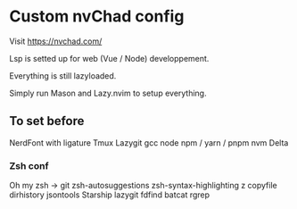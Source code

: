 # Custom nvChad config

Visit https://nvchad.com/ 

Lsp is setted up for web (Vue / Node) developpement.

Everything is still lazyloaded.

Simply run Mason and Lazy.nvim to setup everything.

## To set before
NerdFont with ligature
Tmux
Lazygit
gcc
node
npm / yarn / pnpm
nvm
Delta

### Zsh conf
Oh my zsh -> git zsh-autosuggestions zsh-syntax-highlighting z copyfile dirhistory jsontools
Starship
lazygit
fdfind
batcat
rgrep

